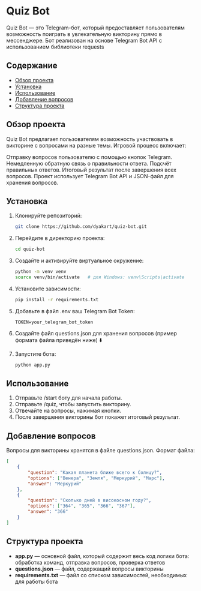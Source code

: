 # Quiz Bot

Quiz Bot — это Telegram-бот, который предоставляет пользователям возможность поиграть в увлекательную викторину прямо в
мессенджере. Бот реализован на основе Telegram Bot API с использованием библиотеки requests

## Содержание

- [Обзор проекта](#обзор-проекта)
- [Установка](#установка)
- [Использование](#использование)
- [Добавление вопросов](#добавление-вопросов)
- [Структура проекта](#структура-проекта)

## Обзор проекта

Quiz Bot предлагает пользователям возможность участвовать в викторине с вопросами на разные темы.
Игровой процесс включает:

Отправку вопросов пользователю с помощью кнопок Telegram.
Немедленную обратную связь о правильности ответа.
Подсчёт правильных ответов.
Итоговый результат после завершения всех вопросов.
Проект использует Telegram Bot API и JSON-файл для хранения вопросов.

## Установка

1. Клонируйте репозиторий:
   ```bash
   git clone https://github.com/dyakart/quiz-bot.git
   ```
2. Перейдите в директорию проекта:
   ```bash
   cd quiz-bot
   ```
3. Создайте и активируйте виртуальное окружение:
   ```bash
   python -m venv venv
   source venv/bin/activate   # для Windows: venv\Scripts\activate
   ```
4. Установите зависимости:
   ```bash
   pip install -r requirements.txt
   ```
5. Добавьте в файл .env ваш Telegram Bot Token:
   ```env
   TOKEN=your_telegram_bot_token
   ```
6. Создайте файл questions.json для хранения вопросов (пример формата файла приведён ниже) ⬇️

7. Запустите бота:
   ```bash
   python app.py
   ```

## Использование

1. Отправьте /start боту для начала работы.
2. Отправьте /quiz, чтобы запустить викторину.
3. Отвечайте на вопросы, нажимая кнопки.
4. После завершения викторины бот покажет итоговый результат.

## Добавление вопросов
Вопросы для викторины хранятся в файле questions.json.
Формат файла:
```json
[
    {
        "question": "Какая планета ближе всего к Солнцу?",
        "options": ["Венера", "Земля", "Меркурий", "Марс"],
        "answer": "Меркурий"
    },
    {
        "question": "Сколько дней в високосном году?",
        "options": ["364", "365", "366", "367"],
        "answer": "366"
    }
]
```

## Структура проекта
- **app.py** — основной файл, который содержит весь код логики бота: обработка команд, отправка вопросов, проверка ответов
- **questions.json** — файл, содержащий вопросы викторины
- **requirements.txt** — файл со списком зависимостей, необходимых для работы бота